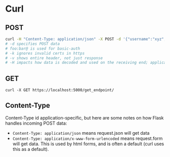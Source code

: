 Curl
====

POST
----

```bash
curl -H "Content-Type: application/json" -X POST -d '{"username":"xyz","password":"xyz"}' https://foo:bar@localhost:5000/post_endpoint/ -k -v
# -d specifies POST data
# foo:bar@ is used for basic-auth
# -k ignores invalid certs in https
# -v shows entire header, not just response
# -H impacts how data is decoded and used on the receiving end; application-specific
```

GET
---

```
curl -X GET https://localhost:5000/get_endpoint/
```

Content-Type
------------

Content-Type id application-specific, but here are some notes on how Flask handles incoming POST data:

- `Content-Type: application/json` means request.json will get data
- `Content-Type: application/x-www-form-urlencoded` means request.form will get data. This is used by html forms, and is often a default (curl uses this as a default).
